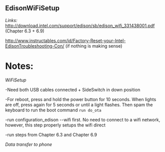 ## EdisonWiFiSetup ##

*Links:* http://download.intel.com/support/edison/sb/edison_wifi_331438001.pdf (Chapter 6.3 + 6.9)

http://www.instructables.com/id/Factory-Reset-your-Intel-EdisonTroubleshooting-Con/ (if nothing is making sense)

# Notes: #

*WiFiSetup*

-Need both USB cables connected + SideSwitch in down position

-For reboot, press and hold the power button for 10 seconds. When lights are off, press again for 5 seconds or until a light flashes.
Then spam the keyboard to run the boot command `run do_ota`

-run configuration_edison --wifi first. No need to connect to a wifi network, however, this step properly setups the wifi direct

-run steps from Chapter 6.3 and Chapter 6.9

*Data transfer to phone*
